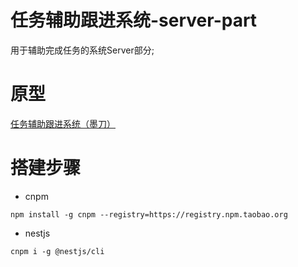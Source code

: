 # 任务辅助跟进系统-server-part
用于辅助完成任务的系统Server部分;

# 原型

[任务辅助跟进系统（墨刀）](https://free.modao.cc/app/7ea2223846d8dbc3b853a500f06e4e9bc3e02b5c)

# 搭建步骤

- cnpm
```
npm install -g cnpm --registry=https://registry.npm.taobao.org
```

- nestjs
```
cnpm i -g @nestjs/cli
```

